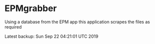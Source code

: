 # EPMgrabber
Using a database from the EPM app this application scrapes the files as required


Latest backup: Sun Sep 22 04:21:01 UTC 2019
